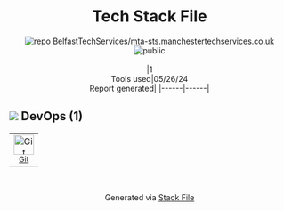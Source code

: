 <!--
&lt;--- Readme.md Snippet without images Start ---&gt;
## Tech Stack
BelfastTechServices/mta-sts.manchestertechservices.co.uk is built on the following main stack:



Full tech stack [here](/techstack.md)

&lt;--- Readme.md Snippet without images End ---&gt;

&lt;--- Readme.md Snippet with images Start ---&gt;
## Tech Stack
BelfastTechServices/mta-sts.manchestertechservices.co.uk is built on the following main stack:



Full tech stack [here](/techstack.md)

&lt;--- Readme.md Snippet with images End ---&gt;
-->
<div align="center">

# Tech Stack File
![](https://img.stackshare.io/repo.svg "repo") [BelfastTechServices/mta-sts.manchestertechservices.co.uk](https://github.com/BelfastTechServices/mta-sts.manchestertechservices.co.uk)![](https://img.stackshare.io/public_badge.svg "public")
<br/><br/>
|1<br/>Tools used|05/26/24 <br/>Report generated|
|------|------|
</div>

## <img src='https://img.stackshare.io/devops.svg'/> DevOps (1)
<table><tr>
  <td align='center'>
  <img width='36' height='36' src='https://img.stackshare.io/service/1046/git.png' alt='Git'>
  <br>
  <sub><a href="http://git-scm.com/">Git</a></sub>
  <br>
  <sub></sub>
</td>

</tr>
</table>

<br/>
<div align='center'>

Generated via [Stack File](https://github.com/marketplace/stack-file)
